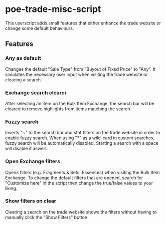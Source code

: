 # poe-trade-misc-script

This userscript adds small features that either enhance the trade website or change some default behaviours.

## Features

### Any as default

Changes the default "Sale Type" from "Buyout of Fixed Price" to "Any". It simulates the necessary user input when visiting the trade website or clearing a search.

### Exchange search clearer

After selecting an item on the Bulk Item Exchange, the search bar will be cleared to remove highlights from items matching the search.

### Fuzzy search

Inserts "~" to the search bar and stat filters on the trade website in order to enable fuzzy search. When using "*" as a wild-card in custom searches, fuzzy search will be automatically disabled. Starting a search with a space will disable it aswell.

### Open Exchange filters

Opens filters (e.g. Fragments & Sets, Essences) when visiting the Bulk Item Exchange. To change the default filters that are opened, search for "Customize here" in the script then change the true/false values to your liking.

### Show filters on clear

Clearing a search on the trade website shows the filters without having to manually click the "Show Filters" button.
